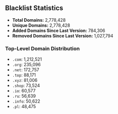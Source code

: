 ## Blacklist Statistics

- **Total Domains:** 2,778,428
- **Unique Domains:** 2,778,428
- **Added Domains Since Last Version:** 784,306
- **Removed Domains Since Last Version:** 1,027,794

### Top-Level Domain Distribution

-  `.com`: 1,212,521
-  `.org`: 235,096
-  `.net`: 172,757
-  `.top`: 88,171
-  `.xyz`: 81,006
-  `.shop`: 73,524
-  `.io`: 60,577
-  `.ru`: 56,639
-  `.info`: 50,622
-  `.pl`: 48,475
